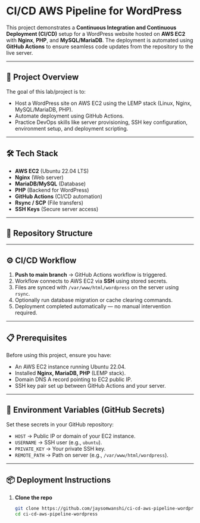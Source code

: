 # CI/CD AWS Pipeline for WordPress

This project demonstrates a **Continuous Integration and Continuous Deployment (CI/CD)** setup for a WordPress website hosted on **AWS EC2** with **Nginx**, **PHP**, and **MySQL/MariaDB**. The deployment is automated using **GitHub Actions** to ensure seamless code updates from the repository to the live server.

---

## 🚀 Project Overview
The goal of this lab/project is to:
- Host a WordPress site on AWS EC2 using the LEMP stack (Linux, Nginx, MySQL/MariaDB, PHP).
- Automate deployment using GitHub Actions.
- Practice DevOps skills like server provisioning, SSH key configuration, environment setup, and deployment scripting.

---

## 🛠️ Tech Stack
- **AWS EC2** (Ubuntu 22.04 LTS)
- **Nginx** (Web server)
- **MariaDB/MySQL** (Database)
- **PHP** (Backend for WordPress)
- **GitHub Actions** (CI/CD automation)
- **Rsync / SCP** (File transfers)
- **SSH Keys** (Secure server access)

---

## 📂 Repository Structure

---

## ⚙️ CI/CD Workflow
1. **Push to main branch** → GitHub Actions workflow is triggered.
2. Workflow connects to AWS EC2 via **SSH** using stored secrets.
3. Files are synced with `/var/www/html/wordpress` on the server using `rsync`.
4. Optionally run database migration or cache clearing commands.
5. Deployment completed automatically — no manual intervention required.

---

## 📋 Prerequisites
Before using this project, ensure you have:
- An AWS EC2 instance running Ubuntu 22.04.
- Installed **Nginx, MariaDB, PHP** (LEMP stack).
- Domain DNS A record pointing to EC2 public IP.
- SSH key pair set up between GitHub Actions and your server.

---

## 🔑 Environment Variables (GitHub Secrets)
Set these secrets in your GitHub repository:
- `HOST` → Public IP or domain of your EC2 instance.
- `USERNAME` → SSH user (e.g., `ubuntu`).
- `PRIVATE_KEY` → Your private SSH key.
- `REMOTE_PATH` → Path on server (e.g., `/var/www/html/wordpress`).

---

## 📦 Deployment Instructions
1. **Clone the repo**  
   ```bash
   git clone https://github.com/jaysomwanshi/ci-cd-aws-pipeline-wordpress.git
   cd ci-cd-aws-pipeline-wordpress
